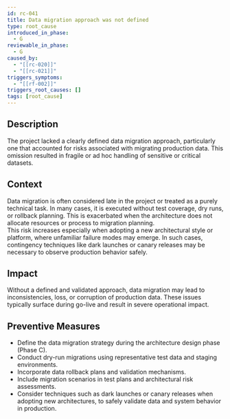 ```yaml
---
id: rc-041
title: Data migration approach was not defined
type: root_cause
introduced_in_phase:
  - G
reviewable_in_phase:
  - G
caused_by:
  - "[[rc-020]]"
  - "[[rc-021]]"
triggers_symptoms:
  - "[[rf-002]]"
triggers_root_causes: []
tags: [root_cause]
---
```


## Description
The project lacked a clearly defined data migration approach, particularly one that accounted for risks associated with migrating production data. This omission resulted in fragile or ad hoc handling of sensitive or critical datasets.

## Context
Data migration is often considered late in the project or treated as a purely technical task. In many cases, it is executed without test coverage, dry runs, or rollback planning. This is exacerbated when the architecture does not allocate resources or process to migration planning.  
This risk increases especially when adopting a new architectural style or platform, where unfamiliar failure modes may emerge. In such cases, contingency techniques like dark launches or canary releases may be necessary to observe production behavior safely.

## Impact
Without a defined and validated approach, data migration may lead to inconsistencies, loss, or corruption of production data. These issues typically surface during go-live and result in severe operational impact.

## Preventive Measures
- Define the data migration strategy during the architecture design phase (Phase C).
- Conduct dry-run migrations using representative test data and staging environments.
- Incorporate data rollback plans and validation mechanisms.
- Include migration scenarios in test plans and architectural risk assessments.
- Consider techniques such as dark launches or canary releases when adopting new architectures, to safely validate data and system behavior in production.